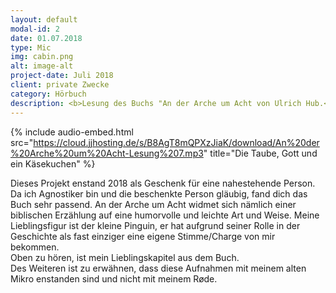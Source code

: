 ```yaml
---
layout: default
modal-id: 2
date: 01.07.2018
type: Mic
img: cabin.png
alt: image-alt
project-date: Juli 2018
client: private Zwecke
category: Hörbuch
description: <b>Lesung des Buchs "An der Arche um Acht von Ulrich Hub.</b>
---
```

{% include audio-embed.html src="https://cloud.jjhosting.de/s/B8AgT8mQPXzJiaK/download/An%20der%20Arche%20um%20Acht-Lesung%207.mp3" title="Die Taube, Gott und ein Käsekuchen" %}

Dieses Projekt enstand 2018 als Geschenk für eine nahestehende Person.
Da ich Agnostiker bin und die beschenkte Person gläubig, fand dich das Buch sehr passend.
An der Arche um Acht widmet sich nämlich einer biblischen Erzählung auf eine humorvolle und leichte Art und Weise.
Meine Lieblingsfigur ist der kleine Pinguin, er hat aufgrund seiner Rolle in der Geschichte als fast einziger eine 
eigene Stimme/Charge von mir bekommen. <br>
Oben zu hören, ist mein Lieblingskapitel aus dem Buch. <br>
Des Weiteren ist zu erwähnen, dass diese Aufnahmen mit meinem alten Mikro enstanden sind und nicht mit meinem Røde.